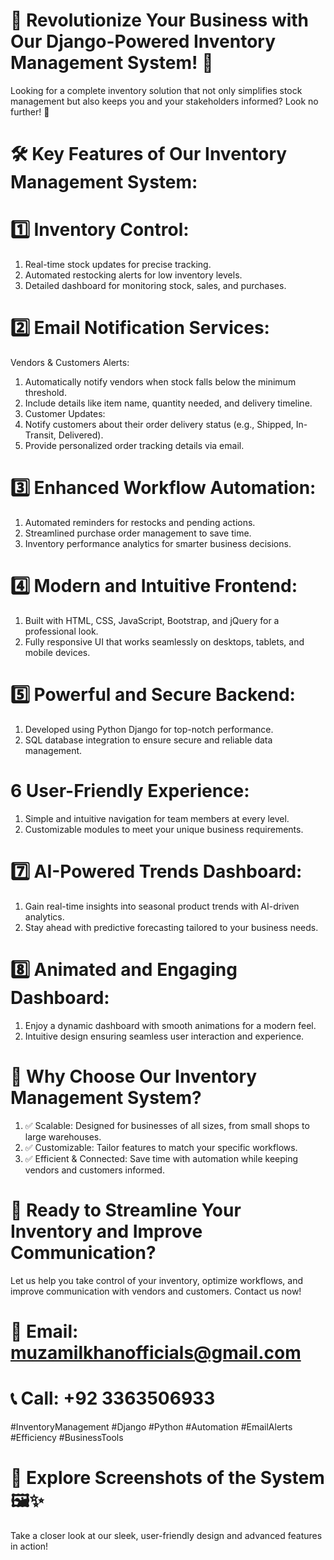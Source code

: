 # 🌟 Revolutionize Your Business with Our Django-Powered Inventory Management System! 🌟
Looking for a complete inventory solution that not only simplifies stock management but also keeps you and your stakeholders informed? Look no further! 🚀

# 🛠 Key Features of Our Inventory Management System:
# 1️⃣ Inventory Control:
1. Real-time stock updates for precise tracking.
2. Automated restocking alerts for low inventory levels.
3. Detailed dashboard for monitoring stock, sales, and purchases.

# 2️⃣ Email Notification Services:
Vendors & Customers Alerts:
1. Automatically notify vendors when stock falls below the minimum threshold.
2. Include details like item name, quantity needed, and delivery timeline.
3. Customer Updates:
4. Notify customers about their order delivery status (e.g., Shipped, In-Transit, Delivered).
5. Provide personalized order tracking details via email.

# 3️⃣ Enhanced Workflow Automation:
1. Automated reminders for restocks and pending actions.
2. Streamlined purchase order management to save time.
3. Inventory performance analytics for smarter business decisions.

# 4️⃣ Modern and Intuitive Frontend:
1. Built with HTML, CSS, JavaScript, Bootstrap, and jQuery for a professional look.
2. Fully responsive UI that works seamlessly on desktops, tablets, and mobile devices.

# 5️⃣ Powerful and Secure Backend:
1. Developed using Python Django for top-notch performance.
2. SQL database integration to ensure secure and reliable data management.

# 6️ User-Friendly Experience:
1. Simple and intuitive navigation for team members at every level.
2. Customizable modules to meet your unique business requirements.

# 7️⃣ AI-Powered Trends Dashboard:
1. Gain real-time insights into seasonal product trends with AI-driven analytics.
2. Stay ahead with predictive forecasting tailored to your business needs.

# 8️⃣ Animated and Engaging Dashboard:
1. Enjoy a dynamic dashboard with smooth animations for a modern feel.
2. Intuitive design ensuring seamless user interaction and experience.

# 🎯 Why Choose Our Inventory Management System?
1. ✅ Scalable: Designed for businesses of all sizes, from small shops to large warehouses.
2. ✅ Customizable: Tailor features to match your specific workflows.
3. ✅ Efficient & Connected: Save time with automation while keeping vendors and customers informed.

# 🚀 Ready to Streamline Your Inventory and Improve Communication?
Let us help you take control of your inventory, optimize workflows, and improve communication with vendors and customers. Contact us now!

# 📧 Email: muzamilkhanofficials@gmail.com
# 📞 Call: +92 3363506933

#InventoryManagement #Django #Python #Automation #EmailAlerts #Efficiency #BusinessTools

# 📸 Explore Screenshots of the System 🖼️✨
Take a closer look at our sleek, user-friendly design and advanced features in action!
